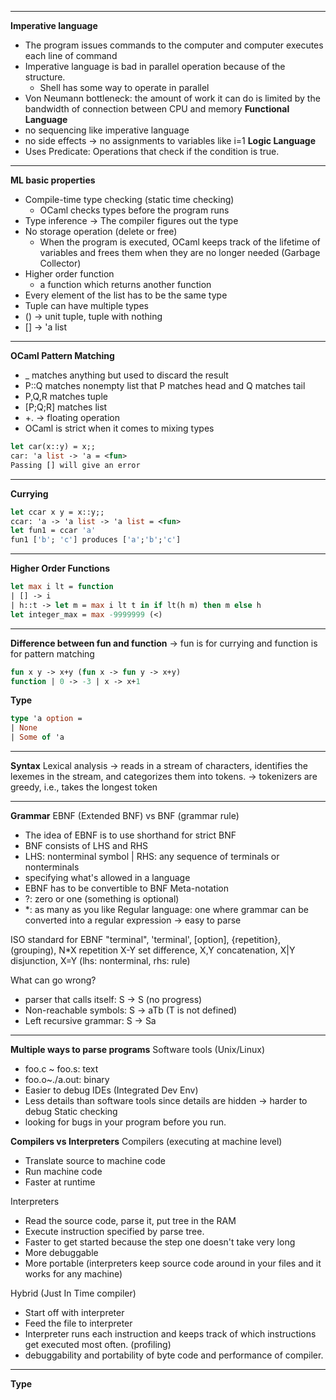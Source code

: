 ****
**Imperative language**
- The program issues commands to the computer and computer executes each line of command
- Imperative language is bad in parallel operation because of the structure.
	- Shell has some way to operate in parallel
- Von Neumann bottleneck: the amount of work it can do is limited by the bandwidth of connection between CPU and memory
**Functional Language**
- no sequencing like imperative language
- no side effects $\rightarrow$ no assignments to variables like i=1
**Logic Language**
- Uses Predicate: Operations that check if the condition is true.
****
**ML basic properties**
- Compile-time type checking (static time checking)
	- OCaml checks types before the program runs
- Type inference → The compiler figures out the type
- No storage operation (delete or free)
	- When the program is executed, OCaml keeps track of the lifetime of variables and frees them when they are no longer needed (Garbage Collector)
- Higher order function
	- a function which returns another function
- Every element of the list has to be the same type
- Tuple can have multiple types
- () $\rightarrow$ unit tuple, tuple with nothing
- [] $\rightarrow$ 'a list
****
**OCaml Pattern Matching**
- _ matches anything but used to discard the result
- P::Q matches nonempty list that P matches head and Q matches tail
- P,Q,R matches tuple
- [P;Q;R] matches list
- +. $\rightarrow$ floating operation
- OCaml is strict when it comes to mixing types 
```Ocaml
let car(x::y) = x;;
car: 'a list -> 'a = <fun>
Passing [] will give an error
```
****
**Currying**
```OCaml
let ccar x y = x::y;;
ccar: 'a -> 'a list -> 'a list = <fun>
let fun1 = ccar 'a'
fun1 ['b'; 'c'] produces ['a';'b';'c']
```
****
**Higher Order Functions**
```OCaml
let max i lt = function
| [] -> i
| h::t -> let m = max i lt t in if lt(h m) then m else h
let integer_max = max -9999999 (<)
```
****
**Difference between fun and function**
$\rightarrow$ fun is for currying and function is for pattern matching
```OCaml
fun x y -> x+y (fun x -> fun y -> x+y)
function | 0 -> -3 | x -> x+1
```
**Type**
```OCaml
type 'a option =
| None
| Some of 'a 
```
****
**Syntax**
Lexical analysis
$\rightarrow$ reads in a stream of characters, identifies the lexemes in the stream, and categorizes them into tokens.
$\rightarrow$ tokenizers are greedy, i.e., takes the longest token
****
**Grammar**
EBNF (Extended BNF) vs BNF (grammar rule)
- The idea of EBNF is to use shorthand for strict BNF
- BNF consists of LHS and RHS 
- LHS: nonterminal symbol | RHS: any sequence of terminals or nonterminals
-  specifying what's allowed in a language
- EBNF has to be convertible to BNF
Meta-notation
- ?: zero or one (something is optional)
- $*$: as many as you like
Regular language: one where grammar can be converted into a regular expression $\rightarrow$ easy to parse

 ISO standard for EBNF
 "terminal", 'terminal', [option], {repetition}, (grouping), N$*$X repetition 
 X-Y set difference, X,Y concatenation, X|Y disjunction, X=Y (lhs: nonterminal, rhs: rule)
 
 What can go wrong?
 - parser that calls itself: S $\rightarrow$ S (no progress)
 - Non-reachable symbols: S $\rightarrow$ aTb (T is not defined)
 - Left recursive grammar: S $\rightarrow$ Sa
****
**Multiple ways to parse programs**
Software tools (Unix/Linux)
- foo.c ~ foo.s: text
- foo.o~./a.out: binary
- Easier to debug
IDEs (Integrated Dev Env)
- Less details than software tools since details are hidden $\rightarrow$ harder to debug
Static checking
- looking for bugs in your program before you run.

**Compilers vs Interpreters**
Compilers (executing at machine level)
- Translate source to machine code
- Run machine code
- Faster at runtime 

Interpreters
- Read the source code, parse it, put tree in the RAM
- Execute instruction specified by parse tree.
- Faster to get started because the step one doesn't take very long
- More debuggable
- More portable (interpreters keep source code around in your files and it works for any machine)

Hybrid (Just In Time compiler)
- Start off with interpreter
- Feed the file to interpreter 
- Interpreter runs each instruction and keeps track of which instructions get executed most often. (profiling)
- debuggability and portability of byte code and performance of compiler.
****
**Type**
